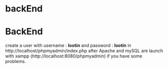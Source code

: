 # backEnd
# BackEnd
create a user with username : **lootin** and password : **lootin** in http://localhost/phpmyadmin/index.php after Apache and mySQL are launch with xampp
(http://localhost:8080/phpmyadmin) if you have some problems.
